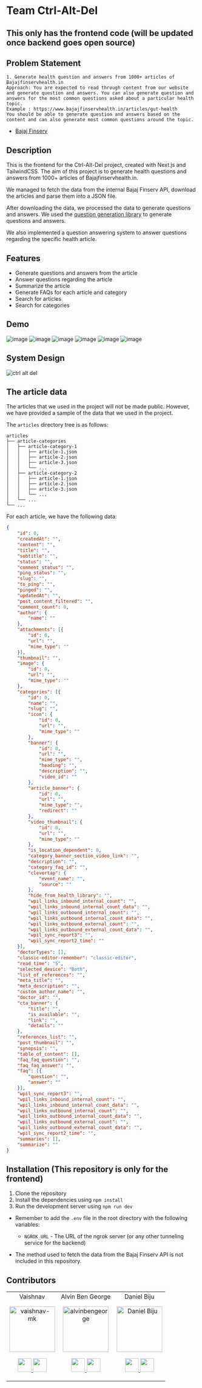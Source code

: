 # Team Ctrl-Alt-Del
## This only has the frontend code (will be updated once backend goes open source)

## Problem Statement

```
1. Generate health question and answers from 1000+ articles of Bajajfinservhealth.in
Approach: You are expected to read through content from our website and generate question and answers. You can also generate question and answers for the most common questions asked about a particular health topic.
Example : https://www.bajajfinservhealth.in/articles/gut-health
You should be able to generate question and answers based on the content and can also generate most common questions around the topic.
```
- [Bajaj Finserv](https://www.bajajfinservhealth.in/)

## Description

This is the frontend for the Ctrl-Alt-Del project, created with Next.js and TailwindCSS. 
The aim of this project is to generate health questions and answers from 1000+ articles of Bajajfinservhealth.in.

We managed to fetch the data from the internal Bajaj Finserv API, download the articles and parse them into a JSON file.

After downloading the data, we processed the data to generate questions and answers. We used the [question generation library](https://github.com/ramsrigouthamg/Questgen.ai) to generate questions and answers.

We also implemented a question answering system to answer questions regarding the specific health article.

## Features

- Generate questions and answers from the article
- Answer questions regarding the article
- Summarize the article
- Generate FAQs for each article and category
- Search for articles
- Search for categories

## Demo
![image](https://user-images.githubusercontent.com/84540554/217633658-514d91ef-471a-4f06-8be6-8d6f15defed3.png)
![image](https://user-images.githubusercontent.com/84540554/217633718-768c4e1f-e600-43db-8f48-c8eec33f3bc0.png)
![image](https://user-images.githubusercontent.com/84540554/217633756-0b89c26b-fc6a-4bf6-95e8-dd6f77120c19.png)
![image](https://user-images.githubusercontent.com/84540554/217633780-d9c0264d-65ae-4118-bf1b-e11b2467d6bb.png)
![image](https://user-images.githubusercontent.com/84540554/217634041-c44baa1d-3a21-4773-b2db-233207e88db8.png)
![image](https://user-images.githubusercontent.com/84540554/217634216-e6cbe6aa-f533-4a61-a649-27b3c62b8cb5.png)

## System Design
![ctrl alt del](https://user-images.githubusercontent.com/84540554/217634259-d763bbd8-9d80-4ec1-884b-e71f85f599a8.png)

## The article data

The articles that we used in the project will not be made public. However, we have provided a sample of the data that we used in the project.

The `articles` directory tree is as follows:

```
articles
├── article-categories
│   ├── article-category-1
│   │   ├── article-1.json
│   │   ├── article-2.json
│   │   ├── article-3.json
│   │   └── ...
│   ├── article-category-2
│   │   ├── article-1.json
│   │   ├── article-2.json
│   │   ├── article-3.json
│   │   └── ...
│   └── ...
└── ...
```

For each article, we have the following data:

```json
{
    "id": 0,
    "createdAt": "",
    "content": "",
    "title": "",
    "subtitle": "",
    "status": "",
    "comment_status": "",
    "ping_status": "",
    "slug": "",
    "to_ping": "",
    "pinged": "",
    "updatedAt": "",
    "post_content_filtered": "",
    "comment_count": 0,
    "author": {
        "name": ""
    },
    "attachments": [{
        "id": 0,
        "url": "",
        "mime_type": ""
    }],
    "thumbnail": "",
    "image": {
        "id": 0,
        "url": "",
        "mime_type": ""
    },
    "categories": [{
        "id": 0,
        "name": "",
        "slug": "",
        "icon": {
            "id": 0,
            "url": "",
            "mime_type": ""
        },
        "banner": {
            "id": 0,
            "url": "",
            "mime_type": "",
            "heading": "",
            "description": "",
            "video_id": ""
        },
        "article_banner": {
            "id": 0,
            "url": "",
            "mime_type": "",
            "redirect": ""
        },
        "video_thumbnail": {
            "id": 0,
            "url": "",
            "mime_type": ""
        },
        "is_location_dependent": 0,
        "category_banner_section_video_link": "",
        "description": "",
        "category_faq_id": "",
        "clevertap": {
            "event_name": "",
            "source": ""
        },
        "hide_from_health_library": "",
        "wpil_links_inbound_internal_count": "",
        "wpil_links_inbound_internal_count_data": "",
        "wpil_links_outbound_internal_count": "",
        "wpil_links_outbound_internal_count_data": "",
        "wpil_links_outbound_external_count": "",
        "wpil_links_outbound_external_count_data": "",
        "wpil_sync_report3": "",
        "wpil_sync_report2_time": ""
    }],
    "doctorTypes": [],
    "classic-editor-remember": "classic-editor",
    "read_time": "5",
    "selected_device": "Both",
    "list_of_references": "",
    "meta_title": "",
    "meta_description": "",
    "custom_author_name": "",
    "doctor_id": "",
    "cta_banner": {
        "title": "",
        "is_available": "",
        "link": "",
        "details": ""
    },
    "references_list": "",
    "post_thumbnail": "",
    "synopsis": "",
    "table_of_content": [],
    "faq_faq_question": "",
    "faq_faq_answer": "",
    "faq": [{
        "question": "",
        "answer": ""
    }],
    "wpil_sync_report3": "",
    "wpil_links_inbound_internal_count": "",
    "wpil_links_inbound_internal_count_data": "",
    "wpil_links_outbound_internal_count": "",
    "wpil_links_outbound_internal_count_data": "",
    "wpil_links_outbound_external_count": "",
    "wpil_links_outbound_external_count_data": "",
    "wpil_sync_report2_time": "",
    "summaries": [],
    "summarize": ""
}
```
## Installation (This repository is only for the frontend)

1. Clone the repository
2. Install the dependencies using `npm install`
3. Run the development server using `npm run dev`

- Remember to add the `.env` file in the root directory with the following variables:
  - `NGROK_URL` - The URL of the ngrok server (or any other tunneling service for the backend)

- The method used to fetch the data from the Bajaj Finserv API is not included in this repository.

## Contributors


<table>
  <tr align="center">
    <td> Vaishnav <p align="center">
        <img src="https://avatars.githubusercontent.com/vaishnav-mk" height="120" alt="vaishnav-mk">
      </p>
      <p align="center">
        <a href="https://github.com/vaishnav-mk">
          <img src="http://www.iconninja.com/files/241/825/211/round-collaboration-social-github-code-circle-network-icon.svg" width="36" height="36" />
        </a>
        <a href="https://www.linkedin.com/in/vaishnav-mk/">
          <img src="http://www.iconninja.com/files/863/607/751/network-linkedin-social-connection-circular-circle-media-icon.svg" width="36" height="36" />
        </a>
      </p>
    </td>
    <td> Alvin Ben George <p align="center">
        <img src="https://avatars.githubusercontent.com/alvinbengeorge" height="120" alt="alvinbengeorge">
      </p>
      <p align="center">
        <a href="https://github.com/alvinbengeorge">
          <img src="http://www.iconninja.com/files/241/825/211/round-collaboration-social-github-code-circle-network-icon.svg" width="36" height="36" />
        </a>
        <a href="https://www.linkedin.com/in/alvin-ben-george-427383201/">
          <img src="http://www.iconninja.com/files/863/607/751/network-linkedin-social-connection-circular-circle-media-icon.svg" width="36" height="36" />
        </a>
      </p>
    </td>
    <td> Daniel Biju <p align="center">
        <img src="https://avatars.githubusercontent.com/daniel-biju" height="120" alt="Daniel Biju">
      </p>
      <p align="center">
        <a href="https://github.com/daniel-biju">
          <img src="http://www.iconninja.com/files/241/825/211/round-collaboration-social-github-code-circle-network-icon.svg" width="36" height="36" />
        </a>
        <a href="https://www.linkedin.com/in/daniel-biju/">
          <img src="http://www.iconninja.com/files/863/607/751/network-linkedin-social-connection-circular-circle-media-icon.svg" width="36" height="36" />
        </a>
      </p>
    </td>
</table>
